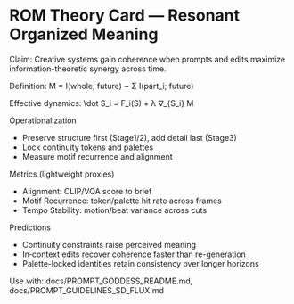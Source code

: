 # ROM Theory Card — Resonant Organized Meaning

Claim: Creative systems gain coherence when prompts and edits maximize information-theoretic synergy across time.

Definition: M = I(whole; future) − Σ I(part_i; future)

Effective dynamics: \dot S_i = F_i(S) + λ ∇_{S_i} M

Operationalization

- Preserve structure first (Stage1/2), add detail last (Stage3)
- Lock continuity tokens and palettes
- Measure motif recurrence and alignment

Metrics (lightweight proxies)

- Alignment: CLIP/VQA score to brief
- Motif Recurrence: token/palette hit rate across frames
- Tempo Stability: motion/beat variance across cuts

Predictions

- Continuity constraints raise perceived meaning
- In‑context edits recover coherence faster than re-generation
- Palette-locked identities retain consistency over longer horizons

Use with: docs/PROMPT_GODDESS_README.md, docs/PROMPT_GUIDELINES_SD_FLUX.md
